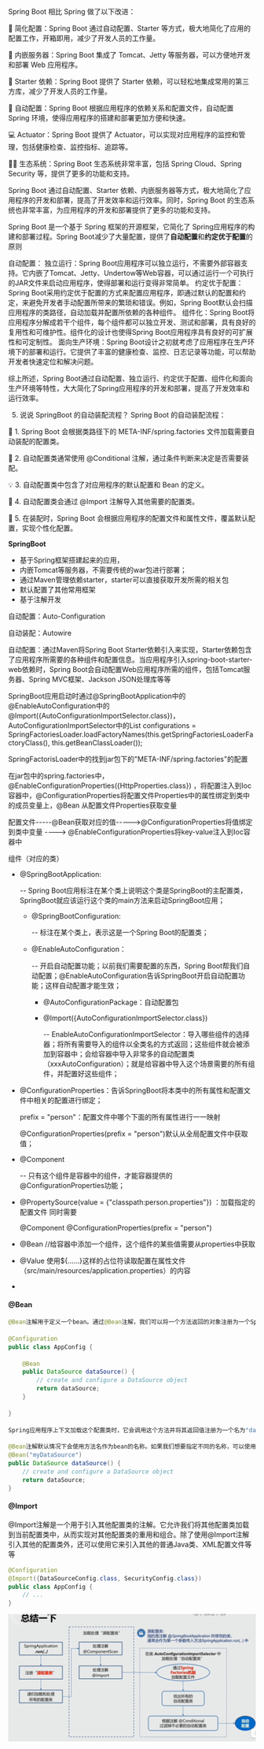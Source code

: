 Spring Boot 相比 Spring 做了以下改进：

🚀 简化配置：Spring Boot 通过自动配置、Starter 等方式，极大地简化了应用的配置工作，开箱即用，减少了开发人员的工作量。

🔌 内嵌服务器：Spring Boot 集成了 Tomcat、Jetty 等服务器，可以方便地开发和部署 Web 应用程序。

🧩 Starter 依赖：Spring Boot 提供了 Starter 依赖，可以轻松地集成常用的第三方库，减少了开发人员的工作量。

🔧 自动配置：Spring Boot 根据应用程序的依赖关系和配置文件，自动配置 Spring 环境，使得应用程序的搭建和部署更加方便和快速。

💻 Actuator：Spring Boot 提供了 Actuator，可以实现对应用程序的监控和管理，包括健康检查、监控指标、追踪等。

👨‍💼 生态系统：Spring Boot 生态系统非常丰富，包括 Spring Cloud、Spring Security 等，提供了更多的功能和支持。

Spring Boot 通过自动配置、Starter 依赖、内嵌服务器等方式，极大地简化了应用程序的开发和部署，提高了开发效率和运行效率。同时，Spring Boot 的生态系统也非常丰富，为应用程序的开发和部署提供了更多的功能和支持。



Spring Boot 是一个基于 Spring 框架的开源框架，它简化了 Spring应用程序的构建和部署过程。Spring Boot减少了大量配置，提供了**自动配置**和**约定优于配置**的原则

 自动配置：
 独立运行：Spring Boot应用程序可以独立运行，不需要外部容器支持。它内嵌了Tomcat、Jetty、Undertow等Web容器，可以通过运行一个可执行的JAR文件来启动应用程序，使得部署和运行变得非常简单。
 约定优于配置：Spring Boot采用约定优于配置的方式来配置应用程序，即通过默认的配置和约定，来避免开发者手动配置所带来的繁琐和错误。例如，Spring Boot默认会扫描应用程序的类路径，自动加载并配置所依赖的各种组件。
 组件化：Spring Boot将应用程序分解成若干个组件，每个组件都可以独立开发、测试和部署，具有良好的复用性和可维护性。组件化的设计也使得Spring Boot应用程序具有良好的可扩展性和可定制性。
 面向生产环境：Spring Boot设计之初就考虑了应用程序在生产环境下的部署和运行。它提供了丰富的健康检查、监控、日志记录等功能，可以帮助开发者快速定位和解决问题。

 综上所述，Spring Boot通过自动配置、独立运行、约定优于配置、组件化和面向生产环境等特性，大大简化了Spring应用程序的开发和部署，提高了开发效率和运行效率。



5. 说说 SpringBoot 的自动装配流程？
  Spring Boot 的自动装配流程：

🔎 1. Spring Boot 会根据类路径下的 META-INF/spring.factories 文件加载需要自动装配的配置类。

🧩 2. 自动配置类通常使用 @Conditional 注解，通过条件判断来决定是否需要装配。

💡 3. 自动配置类中包含了对应用程序的默认配置和 Bean 的定义。

🔄 4. 自动配置类会通过 @Import 注解导入其他需要的配置类。

🔧 5. 在装配时，Spring Boot 会根据应用程序的配置文件和属性文件，覆盖默认配置，实现个性化配置。



**SpringBoot** 

- 基于Spring框架搭建起来的应用，
- 内嵌Tomcat等服务器，不需要传统的war包进行部署；
- 通过Maven管理依赖starter，starter可以直接获取开发所需的相关包
- 默认配置了其他常用框架
- 基于注解开发



自动配置：Auto-Configuration

自动装配：Autowire



自动配置：通过Maven将Spring Boot Starter依赖引入来实现，Starter依赖包含了应用程序所需要的各种组件和配置信息。当应用程序引入spring-boot-starter-web依赖时，Spring Boot会自动配置Web应用程序所需的组件，包括Tomcat服务器、Spring MVC框架、Jackson JSON处理库等等



SpringBoot应用启动时通过@SpringBootApplication中的@EnableAutoConfiguration中的@Import({AutoConfigurationImportSelector.class})，AutoConfigurationImportSelector中的List<String> configurations = SpringFactoriesLoader.loadFactoryNames(this.getSpringFactoriesLoaderFactoryClass(), this.getBeanClassLoader());

SpringFactorisLoader中的找到jar包下的"META-INF/spring.factories"的配置



在jar包中的spring.factories中，@EnableConfigurationProperties({HttpProperties.class}) ，将配置注入到Ioc容器中，@ConfigurationProperties将配置文件Properties中的属性绑定到类中的成员变量上，@Bean 从配置文件Properties获取变量



配置文件-----@Bean获取对应的值----->@ConfigurationProperties将值绑定到类中变量 ----> @EnableConfigurationProperties将key-value注入到Ioc容器中

组件（对应的类）



- @SpringBootApplication: 

  -- Spring Boot应用标注在某个类上说明这个类是SpringBoot的主配置类，SpringBoot就应该运行这个类的main方法来启动SpringBoot应用； 

  - @SpringBootConfiguration:

    -- 标注在某个类上，表示这是一个Spring Boot的配置类； 

  - @EnableAutoConfiguration：

    -- 开启自动配置功能；以前我们需要配置的东西，Spring Boot帮我们自动配置；@EnableAutoConfiguration告诉SpringBoot开启自动配置功能；这样自动配置才能生效； 

    - @AutoConfigurationPackage：自动配置包 

    - @Import({AutoConfigurationImportSelector.class})

      -- EnableAutoConfigurationImportSelector：导入哪些组件的选择器；将所有需要导入的组件以全类名的方式返回；这些组件就会被添加到容器中；会给容器中导入非常多的自动配置类（xxxAutoConfiguration）；就是给容器中导入这个场景需要的所有组件，并配置好这些组件； 



- @ConfigurationProperties：告诉SpringBoot将本类中的所有属性和配置文件中相关的配置进行绑定；

  prefix = "person"：配置文件中哪个下面的所有属性进行一一映射

  @ConfigurationProperties(prefix = "person")默认从全局配置文件中获取值； 

- @Component 

  -- 只有这个组件是容器中的组件，才能容器提供的@ConfigurationProperties功能；

- @PropertySource(value = {"classpath:person.properties"}) ：加载指定的配置文件  同时需要

  @Component @ConfigurationProperties(prefix = "person") 

- @Bean //给容器中添加一个组件，这个组件的某些值需要从properties中获取 

- @Value 使用${......}这样的占位符读取配置在属性文件（src/main/resources/application.properties）的内容 

- 



#### @Bean

```java
@Bean注解用于定义一个bean。通过@Bean注解，我们可以将一个方法返回的对象注册为一个Spring应用程序上下文中的bean。
    
@Configuration
public class AppConfig {

    @Bean
    public DataSource dataSource() {
        // create and configure a DataSource object
        return dataSource;
    }

}    

Spring应用程序上下文加载这个配置类时，它会调用这个方法并将其返回值注册为一个名为"dataSource"的bean。之后，我们就可以在应用程序中使用@Autowired注解将这个bean注入到其他的组件中。
    
@Bean注解默认情况下会使用方法名作为bean的名称。如果我们想要指定不同的名称，可以使用value属性或name属性
@Bean("myDataSource")
public DataSource dataSource() {
    // create and configure a DataSource object
    return dataSource;
}    
```

#### @Import

@Import注解是一个用于引入其他配置类的注解。它允许我们将其他配置类加载到当前配置类中，从而实现对其他配置类的重用和组合。除了使用@Import注解引入其他的配置类外，还可以使用它来引入其他的普通Java类、XML配置文件等等

```java
@Configuration
@Import({DataSourceConfig.class, SecurityConfig.class})
public class AppConfig {
    // ...
}
```

![image-20230330202141497](03_SpringBoot.assets/image-20230330202141497.png)
